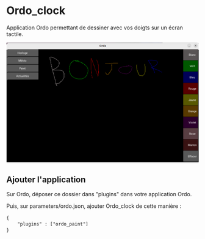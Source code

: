 # Ordo_clock

Application Ordo permettant de dessiner avec vos doigts sur un écran tactile.

![Présentation](img/presentation.png)

## Ajouter l'application

Sur Ordo, déposer ce dossier dans "plugins" dans votre application Ordo.

Puis, sur parameters/ordo.json, ajouter Ordo_clock de cette manière : 

```
{
    "plugins" : ["ordo_paint"]
}
```